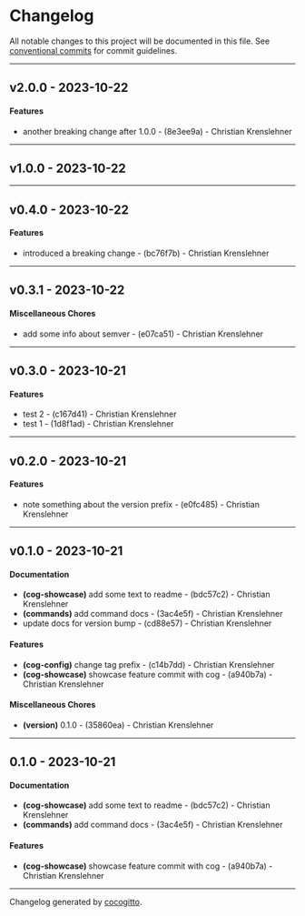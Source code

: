 # Changelog
All notable changes to this project will be documented in this file. See [conventional commits](https://www.conventionalcommits.org/) for commit guidelines.

- - -
## v2.0.0 - 2023-10-22
#### Features
- another breaking change after 1.0.0 - (8e3ee9a) - Christian Krenslehner

- - -

## v1.0.0 - 2023-10-22

- - -

## v0.4.0 - 2023-10-22
#### Features
- introduced a breaking change - (bc76f7b) - Christian Krenslehner

- - -

## v0.3.1 - 2023-10-22
#### Miscellaneous Chores
- add some info about semver - (e07ca51) - Christian Krenslehner

- - -

## v0.3.0 - 2023-10-21
#### Features
- test 2 - (c167d41) - Christian Krenslehner
- test 1 - (1d8f1ad) - Christian Krenslehner

- - -

## v0.2.0 - 2023-10-21
#### Features
- note something about the version prefix - (e0fc485) - Christian Krenslehner

- - -

## v0.1.0 - 2023-10-21
#### Documentation
- **(cog-showcase)** add some text to readme - (bdc57c2) - Christian Krenslehner
- **(commands)** add command docs - (3ac4e5f) - Christian Krenslehner
- update docs for version bump - (cd88e57) - Christian Krenslehner
#### Features
- **(cog-config)** change tag prefix - (c14b7dd) - Christian Krenslehner
- **(cog-showcase)** showcase feature commit with cog - (a940b7a) - Christian Krenslehner
#### Miscellaneous Chores
- **(version)** 0.1.0 - (35860ea) - Christian Krenslehner

- - -

## 0.1.0 - 2023-10-21
#### Documentation
- **(cog-showcase)** add some text to readme - (bdc57c2) - Christian Krenslehner
- **(commands)** add command docs - (3ac4e5f) - Christian Krenslehner
#### Features
- **(cog-showcase)** showcase feature commit with cog - (a940b7a) - Christian Krenslehner

- - -

Changelog generated by [cocogitto](https://github.com/cocogitto/cocogitto).